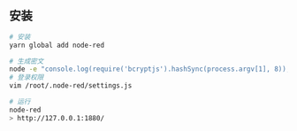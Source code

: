 <!--
title: Node-Red
sort:
-->

## 安装

```bash
# 安装
yarn global add node-red

# 生成密文
node -e "console.log(require('bcryptjs').hashSync(process.argv[1], 8));" password
# 登录权限
vim /root/.node-red/settings.js

# 运行
node-red
> http://127.0.0.1:1880/
```
